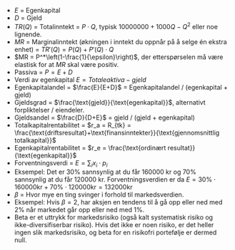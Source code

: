 - $E$ = Egenkapital
- $D$ = Gjeld
- $TR(Q)$ = Totalinntekt = $P \cdot Q$, typisk $10000000+1000Q-Q^2$ eller noe lignende.
- $MR$ = Marginalinntekt (økningen i inntekt du oppnår på å selge én ekstra enhet) = $TR'(Q) = P(Q) + P'(Q) \cdot Q$
- $MR = P^*\left(1-\frac{1}{\epsilon}\right)$, der etterspørselen må være elastisk for at $MR$ skal være positiv.
- Passiva = $P = E + D$
- Verdi av egenkapital $E = Totaleaktiva - gjeld$
- Egenkapitalandel = $\frac{E}{E+D}$ = Egenkapitalandel / (egenkapital + gjeld)
- Gjeldsgrad = $\frac{\text{gjeld}}{\text{egenkapital}}$, alternativt forpliktelser / eiendeler.
- Gjeldsandel = $\frac{D}{D+E}$ = gjeld / (gjeld + egenkapital)
- Totalkapitalrentabilitet = $r_a = R_{tk} = \frac{\text{driftsresultat}+\text{finansinntekter}}{\text{gjennomsnittlig totalkapital}}$
- Egenkapitalrentabilitet = $r_e = \frac{\text{ordinært resultat}}{\text{egenkapital}}$
- Forventningsverdi = $E = \sum_i x_i \cdot p_i$
- Eksempel: Det er 30% sannsynlig at du får 160000 kr og 70% sannsynlig at du får 120000 kr. Forventningsverdien er da $E = 30\%\cdot 160000\text{kr} + 70\%\cdot 120000\text{kr} = 132000\text{kr}$
- $\beta$ = Hvor mye en ting svinger i forhold til markedsverdien.
- Eksempel: Hvis $\beta = 2$, har aksjen en tendens til å gå opp eller ned med 2% når markedet går opp eller ned med 1%.
- Beta er et uttrykk for markedsrisiko (også kalt systematisk risiko og ikke-diversifiserbar risiko). Hvis det ikke er noen risiko, er det heller ingen slik markedsrisiko, og beta for en risikofri portefølje er dermed null.
